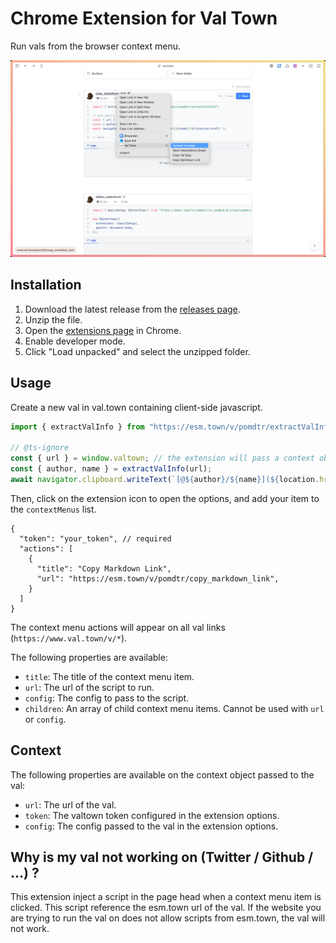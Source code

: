 # Chrome Extension for Val Town

Run vals from the browser context menu.

![demo](./doc/screenshot.png)

## Installation

1. Download the latest release from the [releases page](https://github.com/pomdtr/val-town-web-extension/releases/latest).
2. Unzip the file.
3. Open the [extensions page](chrome://extensions) in Chrome.
4. Enable developer mode.
5. Click "Load unpacked" and select the unzipped folder.

## Usage

Create a new val in val.town containing client-side javascript.

```javascript
import { extractValInfo } from "https://esm.town/v/pomdtr/extractValInfo";

// @ts-ignore
const { url } = window.valtown; // the extension will pass a context object to the val
const { author, name } = extractValInfo(url);
await navigator.clipboard.writeText(`[@${author}/${name}](${location.href})`);
```

Then, click on the extension icon to open the options, and add your item to the `contextMenus` list.

```jsonc
{
  "token": "your_token", // required
  "actions": [
    {
      "title": "Copy Markdown Link",
      "url": "https://esm.town/v/pomdtr/copy_markdown_link",
    }
  ]
}
```

The context menu actions will appear on all val links (`https://www.val.town/v/*`).

The following properties are available:

- `title`: The title of the context menu item.
- `url`: The url of the script to run.
- `config`: The config to pass to the script.
- `children`: An array of child context menu items. Cannot be used with `url` or `config`.

## Context

The following properties are available on the context object passed to the val:

- `url`: The url of the val.
- `token`: The valtown token configured in the extension options.
- `config`: The config passed to the val in the extension options.

## Why is my val not working on (Twitter / Github / ...) ?

This extension inject a script in the page head when a context menu item is clicked. This script reference the esm.town url of the val. If the website you are trying to run the val on does not allow scripts from esm.town, the val will not work.
